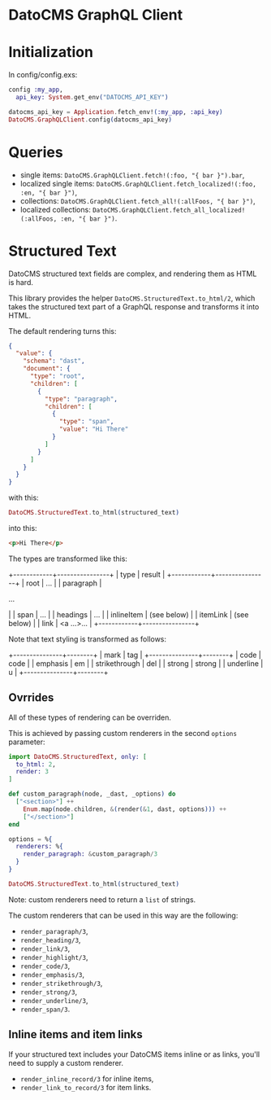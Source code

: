 # DatoCMS GraphQL Client

# Initialization

In config/config.exs:

```elixir
config :my_app,
  api_key: System.get_env("DATOCMS_API_KEY")
```

```elixir
datocms_api_key = Application.fetch_env!(:my_app, :api_key)
DatoCMS.GraphQLClient.config(datocms_api_key)
```

# Queries

* single items: `DatoCMS.GraphQLClient.fetch!(:foo, "{ bar }").bar`,
* localized single items: `DatoCMS.GraphQLClient.fetch_localized!(:foo, :en, "{ bar }")`,
* collections: `DatoCMS.GraphQLClient.fetch_all!(:allFoos, "{ bar }")`,
* localized collections: `DatoCMS.GraphQLClient.fetch_all_localized!(:allFoos, :en, "{ bar }")`.

# Structured Text

DatoCMS structured text fields are complex, and rendering them
as HTML is hard.

This library provides the helper `DatoCMS.StructuredText.to_html/2`,
which takes the structured text part of a GraphQL response and
transforms it into HTML.

The default rendering turns this:

```json
{
  "value": {
    "schema": "dast",
    "document": {
      "type": "root",
      "children": [
        {
          "type": "paragraph",
          "children": [
            {
              "type": "span",
              "value": "Hi There"
            }
          ]
        }
      ]
    }
  }
}
```

with this:

```elixir
DatoCMS.StructuredText.to_html(structured_text)
```

into this:

```html
<p>Hi There</p>
```

The types are transformed like this:

+------------+----------------+
| type       | result         |
+------------+----------------+
| root       | ...            |
| paragraph  | <p>...</p>     |
| span       | ...            |
| headings   | <hx>...</hx>   |
| inlineItem | (see below)    |
| itemLink   | (see below)    |
| link       | <a ...>...</a> |
+------------+----------------+

Note that text styling is transformed as follows:

+---------------+--------+
| mark          | tag    |
+---------------+--------+
| code          | code   |
| emphasis      | em     |
| strikethrough | del    |
| strong        | strong |
| underline     | u      |
+---------------+--------+

## Ovrrides

All of these types of rendering can be overriden.

This is achieved by passing custom renderers in the second `options`
parameter:

```elixir
import DatoCMS.StructuredText, only: [
  to_html: 2,
  render: 3
]

def custom_paragraph(node, _dast, _options) do
  ["<section>"] ++
    Enum.map(node.children, &(render(&1, dast, options))) ++
    ["</section>"]
end

options = %{
  renderers: %{
    render_paragraph: &custom_paragraph/3
  }
}

DatoCMS.StructuredText.to_html(structured_text)
```

Note: custom renderers need to return a `list` of strings.

The custom renderers that can be used in this way are the following:

* `render_paragraph/3`,
* `render_heading/3`,
* `render_link/3`,
* `render_highlight/3`,
* `render_code/3`,
* `render_emphasis/3`,
* `render_strikethrough/3`,
* `render_strong/3`,
* `render_underline/3`,
* `render_span/3`.

## Inline items and item links

If your structured text includes your DatoCMS items
inline or as links, you'll need to supply a custom renderer.

* `render_inline_record/3` for inline items,
* `render_link_to_record/3` for item links.
